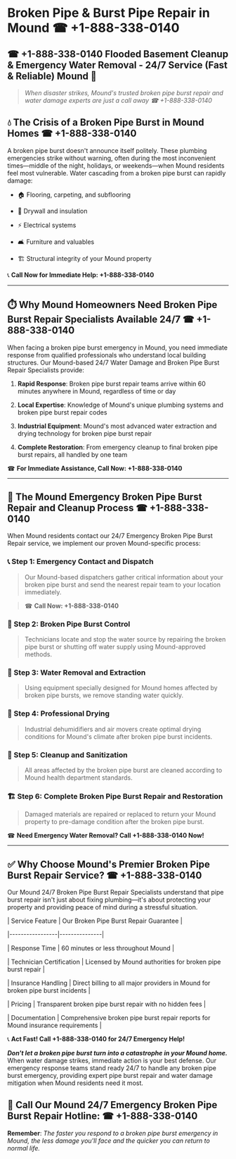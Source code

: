 # Broken Pipe & Burst Pipe Repair in Mound ☎ +1-888-338-0140  
## ☎ +1-888-338-0140 Flooded Basement Cleanup & Emergency Water Removal - 24/7 Service (Fast & Reliable) Mound 🚨  

> *When disaster strikes, Mound's trusted broken pipe burst repair and water damage experts are just a call away ☎ +1-888-338-0140*  

## 💧 The Crisis of a Broken Pipe Burst in Mound Homes ☎ +1-888-338-0140  

A broken pipe burst doesn't announce itself politely. These plumbing emergencies strike without warning, often during the most inconvenient times—middle of the night, holidays, or weekends—when Mound residents feel most vulnerable. Water cascading from a broken pipe burst can rapidly damage:  

* 🏠 Flooring, carpeting, and subflooring  
* 🧱 Drywall and insulation  
* ⚡ Electrical systems  
* 🛋️ Furniture and valuables  
* 🏗️ Structural integrity of your Mound property  

📞 **Call Now for Immediate Help: +1-888-338-0140**  

---  

## ⏱️ Why Mound Homeowners Need Broken Pipe Burst Repair Specialists Available 24/7 ☎ +1-888-338-0140  

When facing a broken pipe burst emergency in Mound, you need immediate response from qualified professionals who understand local building structures. Our Mound-based 24/7 Water Damage and Broken Pipe Burst Repair Specialists provide:  

1. **Rapid Response**: Broken pipe burst repair teams arrive within 60 minutes anywhere in Mound, regardless of time or day  
2. **Local Expertise**: Knowledge of Mound's unique plumbing systems and broken pipe burst repair codes  
3. **Industrial Equipment**: Mound's most advanced water extraction and drying technology for broken pipe burst repair  
4. **Complete Restoration**: From emergency cleanup to final broken pipe burst repairs, all handled by one team  

☎ **For Immediate Assistance, Call Now: +1-888-338-0140**  

---  

## 🔧 The Mound Emergency Broken Pipe Burst Repair and Cleanup Process ☎ +1-888-338-0140  

When Mound residents contact our 24/7 Emergency Broken Pipe Burst Repair service, we implement our proven Mound-specific process:  

### 📞 Step 1: Emergency Contact and Dispatch  
> Our Mound-based dispatchers gather critical information about your broken pipe burst and send the nearest repair team to your location immediately.  
> ☎ **Call Now: +1-888-338-0140**  

### 🚿 Step 2: Broken Pipe Burst Control  
> Technicians locate and stop the water source by repairing the broken pipe burst or shutting off water supply using Mound-approved methods.  

### 🌊 Step 3: Water Removal and Extraction  
> Using equipment specially designed for Mound homes affected by broken pipe bursts, we remove standing water quickly.  

### 💨 Step 4: Professional Drying  
> Industrial dehumidifiers and air movers create optimal drying conditions for Mound's climate after broken pipe burst incidents.  

### 🧼 Step 5: Cleanup and Sanitization  
> All areas affected by the broken pipe burst are cleaned according to Mound health department standards.  

### 🏗️ Step 6: Complete Broken Pipe Burst Repair and Restoration  
> Damaged materials are repaired or replaced to return your Mound property to pre-damage condition after the broken pipe burst.  

☎ **Need Emergency Water Removal? Call +1-888-338-0140 Now!**  

---  

## ✅ Why Choose Mound's Premier Broken Pipe Burst Repair Service? ☎ +1-888-338-0140  

Our Mound 24/7 Broken Pipe Burst Repair Specialists understand that pipe burst repair isn't just about fixing plumbing—it's about protecting your property and providing peace of mind during a stressful situation.  

| Service Feature | Our Broken Pipe Burst Repair Guarantee |  
|-----------------|---------------|  
| Response Time | 60 minutes or less throughout Mound |  
| Technician Certification | Licensed by Mound authorities for broken pipe burst repair |  
| Insurance Handling | Direct billing to all major providers in Mound for broken pipe burst incidents |  
| Pricing | Transparent broken pipe burst repair with no hidden fees |  
| Documentation | Comprehensive broken pipe burst repair reports for Mound insurance requirements |  

📞 **Act Fast! Call +1-888-338-0140 for 24/7 Emergency Help!**  

***Don't let a broken pipe burst turn into a catastrophe in your Mound home.*** When water damage strikes, immediate action is your best defense. Our emergency response teams stand ready 24/7 to handle any broken pipe burst emergency, providing expert pipe burst repair and water damage mitigation when Mound residents need it most.  

## 📱 Call Our Mound 24/7 Emergency Broken Pipe Burst Repair Hotline: ☎ +1-888-338-0140  

**Remember**: *The faster you respond to a broken pipe burst emergency in Mound, the less damage you'll face and the quicker you can return to normal life.*
